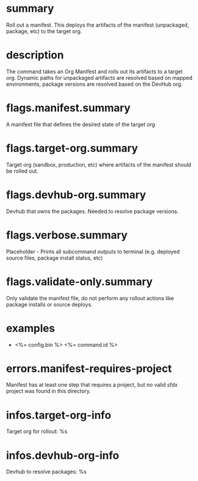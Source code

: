 # summary

Roll out a manifest. This deploys the artifacts of the manifest (unpackaged, package, etc) to the target org.

# description

The command takes an Org Manifest and rolls out its artifacts to a target org. Dynamic paths for unpackaged artifacts are resolved based on mapped environments, package versions are resolved based on the DevHub org.

# flags.manifest.summary

A manifest file that defines the desired state of the target org

# flags.target-org.summary

Target org (sandbox, production, etc) where artifacts of the manifest should be rolled out.

# flags.devhub-org.summary

Devhub that owns the packages. Needed to resolve package versions.

# flags.verbose.summary

Placeholder - Prints all subcommand outputs to terminal (e.g. deployed source files, package install status, etc)

# flags.validate-only.summary

Only validate the manifest file, do not perform any rollout actions like package installs or source deploys.

# examples

- <%= config.bin %> <%= command.id %>

# errors.manifest-requires-project

Manifest has at least one step that requires a project, but no valid sfdx project was found in this directory.

# infos.target-org-info

Target org for rollout: %s

# infos.devhub-org-info

Devhub to resolve packages: %s
